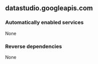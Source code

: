 ## datastudio.googleapis.com

### Automatically enabled services

None

### Reverse dependencies

None
